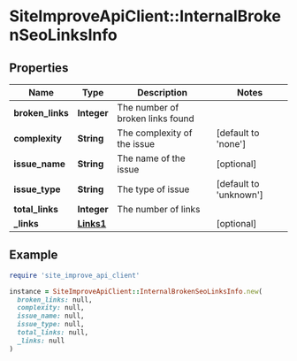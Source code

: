 # SiteImproveApiClient::InternalBrokenSeoLinksInfo

## Properties

| Name | Type | Description | Notes |
| ---- | ---- | ----------- | ----- |
| **broken_links** | **Integer** | The number of broken links found |  |
| **complexity** | **String** | The complexity of the issue | [default to &#39;none&#39;] |
| **issue_name** | **String** | The name of the issue | [optional] |
| **issue_type** | **String** | The type of issue | [default to &#39;unknown&#39;] |
| **total_links** | **Integer** | The number of links |  |
| **_links** | [**Links1**](Links1.md) |  | [optional] |

## Example

```ruby
require 'site_improve_api_client'

instance = SiteImproveApiClient::InternalBrokenSeoLinksInfo.new(
  broken_links: null,
  complexity: null,
  issue_name: null,
  issue_type: null,
  total_links: null,
  _links: null
)
```


